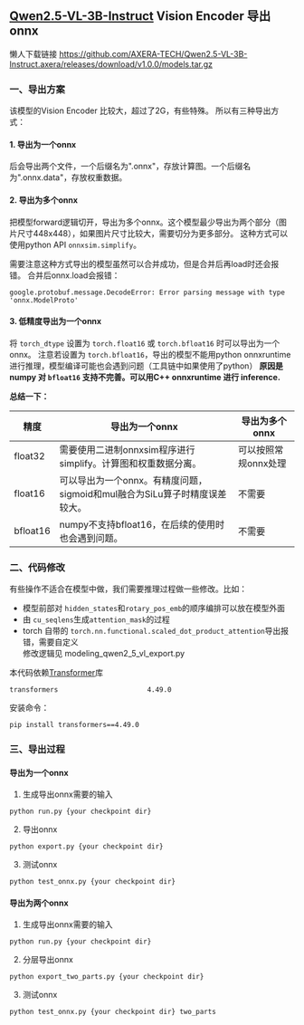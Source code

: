 ## [Qwen2.5-VL-3B-Instruct](https://huggingface.co/Qwen/Qwen2.5-VL-3B-Instruct) Vision Encoder 导出 onnx

懒人下载链接 https://github.com/AXERA-TECH/Qwen2.5-VL-3B-Instruct.axera/releases/download/v1.0.0/models.tar.gz  

### 一、导出方案
该模型的Vision Encoder 比较大，超过了2G，有些特殊。
所以有三种导出方式：
#### 1. 导出为一个onnx  

后会导出两个文件，一个后缀名为".onnx"，存放计算图。一个后缀名为".onnx.data"，存放权重数据。

#### 2. 导出为多个onnx  
把模型forward逻辑切开，导出为多个onnx。这个模型最少导出为两个部分（图片尺寸448x448），如果图片尺寸比较大，需要切分为更多部分。
这种方式可以使用python API `onnxsim.simplify`。

需要注意这种方式导出的模型虽然可以合并成功，但是合并后再load时还会报错。
合并后onnx.load会报错：
```
google.protobuf.message.DecodeError: Error parsing message with type 'onnx.ModelProto'
```

#### 3. 低精度导出为一个onnx  
将 `torch_dtype` 设置为 `torch.float16` 或 `torch.bfloat16` 时可以导出为一个onnx。
注意若设置为 `torch.bfloat16`，导出的模型不能用python onnxruntime进行推理，模型编译可能也会遇到问题（工具链中如果使用了python）
**原因是 numpy 对 `bfloat16` 支持不完善。可以用C++ onnxruntime 进行 inference.**


**总结一下：**

| 精度 | 导出为一个onnx | 导出为多个onnx |
|------|------|--------|
| float32 | 需要使用二进制onnxsim程序进行simplify。计算图和权重数据分离。   | 可以按照常规onnx处理 |
| float16 | 可以导出为一个onnx。有精度问题，sigmoid和mul融合为SiLu算子时精度误差较大。   | 不需要 |
| bfloat16 | numpy不支持bfloat16，在后续的使用时也会遇到问题。   | 不需要 |


### 二、代码修改  
有些操作不适合在模型中做，我们需要推理过程做一些修改。比如：
* 模型前部对 `hidden_states`和`rotary_pos_emb`的顺序编排可以放在模型外面
* 由 `cu_seqlens`生成`attention_mask`的过程  
* torch 自带的 `torch.nn.functional.scaled_dot_product_attention`导出报错，需要自定义  
修改逻辑见 modeling_qwen2_5_vl_export.py  

本代码依赖[Transformer](https://github.com/huggingface/transformers.git)库
```
transformers                      4.49.0
```
安装命令：
```
pip install transformers==4.49.0
```

### 三、导出过程

#### 导出为一个onnx
1. 生成导出onnx需要的输入
```
python run.py {your checkpoint dir}
```
2. 导出onnx
```
python export.py {your checkpoint dir}
```
3. 测试onnx
```
python test_onnx.py {your checkpoint dir}
```

#### 导出为两个onnx
1. 生成导出onnx需要的输入
```
python run.py {your checkpoint dir}
```
2. 分层导出onnx
```
python export_two_parts.py {your checkpoint dir}
```
3. 测试onnx
```
python test_onnx.py {your checkpoint dir} two_parts
```
